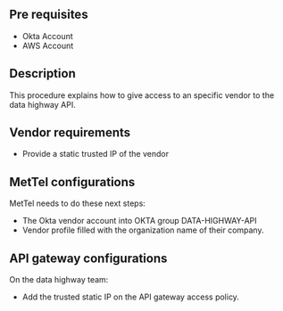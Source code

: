 ## Pre requisites
- Okta Account
- AWS Account

## Description
This procedure explains how to give access to an specific vendor to the data highway API.

## Vendor requirements
- Provide a static trusted IP of the vendor

## MetTel configurations
MetTel needs to do these next steps:
- The Okta vendor account into OKTA group DATA-HIGHWAY-API
- Vendor profile filled with the organization name of their company.

## API gateway configurations
On the data highway team:
- Add the trusted static IP on the API gateway access policy.


